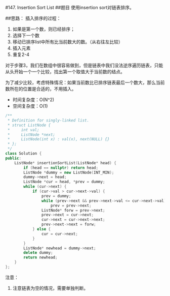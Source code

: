 #147. Insertion Sort List
##题目
使用insertion sort对链表排序。

##思路：
插入排序的过程：

1. 如果是第一个数，则已经排序；
2. 选择下一个数
3. 移动已排序list中所有比当前数大的数。（从右往左比较）
4. 插入元素
5. 重复2-4

对于步骤3，我们在数组中很容易做到，但是链表中我们没法逆序遍历链表，只能从头开始一个一个比较，找出第一个取值大于当前数的结点。

为了减少比较，考虑特殊情况：如果当前数比已排序链表最后一个数大，那么当前数所在的位置是合适的，不用插入。

 - 时间复杂度：O(N^2)
 - 空间复杂度：O(1)
```C++
/**
 * Definition for singly-linked list.
 * struct ListNode {
 *     int val;
 *     ListNode *next;
 *     ListNode(int x) : val(x), next(NULL) {}
 * };
 */
class Solution {
public:
    ListNode* insertionSortList(ListNode* head) {
        if (head == nullptr) return head;
        ListNode *dummy = new ListNode(INT_MIN);
        dummy->next = head;
        ListNode *cur = head, *prev = dummy;
        while (cur->next) {
            if (cur->val > cur->next->val) {
                prev = dummy;
                while (prev->next && prev->next->val <= cur->next->val)
                    prev = prev->next;
                ListNode* forw = prev->next;
                prev->next = cur->next;
                cur->next = cur->next->next;
                prev->next->next = forw;
            } else {
                cur = cur->next;
            }
        }
        ListNode* newhead = dummy->next;
        delete dummy;
        return newhead;
    }
};
```
注意：

1. 注意链表为空的情况，需要单独判断。
